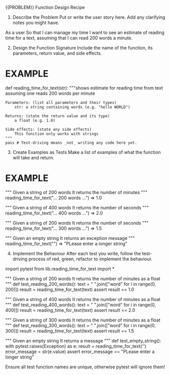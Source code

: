 
{{PROBLEM}} Function Design Recipe

1. Describe the Problem
Put or write the user story here. Add any clarifying notes you might have.

As a user
So that I can manage my time
I want to see an estimate of reading time for a text, assuming that I can read 200 words a minute.

2. Design the Function Signature
Include the name of the function, its parameters, return value, and side effects.

# EXAMPLE

def reading_time_for_text(str):
    """shows estimate for reading time from text assuming one reads 200 words per minute

    Parameters: (list all parameters and their types)
        str: a string containing words (e.g. "hello WORLD")

    Returns: (state the return value and its type)
        a float (e.g. 1.0)

    Side effects: (state any side effects)
        This function only works with strings
    """
    pass # Test-driving means _not_ writing any code here yet.

3. Create Examples as Tests
Make a list of examples of what the function will take and return.

# EXAMPLE

"""
Given a string of 200 words
It returns the number of minutes 
"""
reading_time_for_text("... 200 words ...") => 1.0

"""
Given a string of 400 words
It returns the number of seconds 
"""
reading_time_for_text("... 400 words ...") => 2.0

"""
Given a string of 200 words
It returns the number of seconds 
"""
reading_time_for_text("... 300 words ...") => 1.5


"""
Given an empty string
It returns an exception message
"""
reading_time_for_text("") => "PLease enter a longer string"




4. Implement the Behaviour
After each test you write, follow the test-driving process of red, green, refactor to implement the behaviour.


import pytest
from lib.reading_time_for_text import *


"""
Given a string of 200 words
It returns the number of minutes as a float 
"""
def test_reading_200_words():
    text = " ".join(["word" for i in range(0, 200)])
    result = reading_time_for_text(text)
    assert result == 1.0

"""
Given a string of 400 words
It returns the number of minutes as a float 
"""
def test_reading_400_words():
    text = " ".join(["word" for i in range(0, 400)])
    result = reading_time_for_text(text)
    assert result == 2.0

"""
Given a string of 300 words
It returns the number of minutes as a float 
"""
def test_reading_300_words():
    text = " ".join(["word" for i in range(0, 300)])
    result = reading_time_for_text(text)
    assert result == 1.5

"""
Given an empty string
It returns a message
"""
def test_empty_string():
    with pytest.raises(Exception) as e:
        result = reading_time_for_text('')
    error_message = str(e.value)
    assert error_message == "PLease enter a longer string"

Ensure all test function names are unique, otherwise pytest will ignore them!
